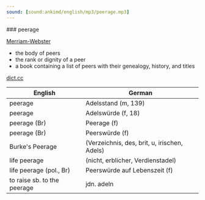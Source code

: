 ```yaml
---
sound: [sound:ankimd/english/mp3/peerage.mp3]
---
```


\### peerage

[Merriam-Webster](https://www.merriam-webster.com/dictionary/peerage)

- the body of peers
- the rank or dignity of a peer
- a book containing a list of peers with their genealogy, history, and titles

[dict.cc](https://www.dict.cc/peerage)

| English        | German       |
| -------------- | ------------ |
| peerage | Adelsstand (m, 139) |
| peerage | Adelswürde (f, 18) |
| peerage (Br) | Peerage (f) |
| peerage (Br) | Peerswürde (f) |
| Burke's Peerage |  (Verzeichnis, des, brit, u, irischen, Adels) |
| life peerage |  (nicht, erblicher, Verdienstadel) |
| life peerage (pol., Br) | Peerswürde auf Lebenszeit (f) |
| to raise sb. to the peerage | jdn. adeln |
